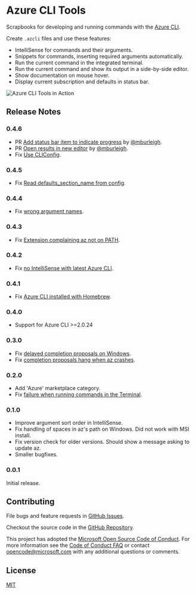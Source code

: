 # Azure CLI Tools

Scrapbooks for developing and running commands with the [Azure CLI](https://aka.ms/AzureCLI2).

Create `.azcli` files and use these features:
- IntelliSense for commands and their arguments.
- Snippets for commands, inserting required arguments automatically.
- Run the current command in the integrated terminal.
- Run the current command and show its output in a side-by-side editor.
- Show documentation on mouse hover.
- Display current subscription and defaults in status bar.

![Azure CLI Tools in Action](images/in_action.gif)

## Release Notes

### 0.4.6

- PR [Add status bar item to indicate progress](https://github.com/Microsoft/vscode-azurecli/pull/56) by [@mburleigh](https://github.com/mburleigh).
- PR [Open results in new editor](https://github.com/Microsoft/vscode-azurecli/pull/55) by [@mburleigh](https://github.com/mburleigh).
- Fix [Use CLIConfig](https://github.com/Microsoft/vscode-azurecli/issues/52).

### 0.4.5

- Fix [Read defaults_section_name from config](https://github.com/Microsoft/vscode-azurecli/issues/50).

### 0.4.4

- Fix [wrong argument names](https://github.com/Microsoft/vscode-azurecli/issues/44).

### 0.4.3

- Fix [Extension complaining az not on PATH](https://github.com/Microsoft/vscode-azurecli/issues/46).

### 0.4.2

- Fix [no IntelliSense with latest Azure CLI](https://github.com/Microsoft/vscode-azurecli/issues/35).

### 0.4.1

- Fix [Azure CLI installed with Homebrew](https://github.com/Microsoft/vscode-azurecli/issues/25).

### 0.4.0

- Support for Azure CLI >=2.0.24

### 0.3.0

- Fix [delayed completion proposals on Windows](https://github.com/Microsoft/vscode-azurecli/issues/19).
- Fix [completion proposals hang when az crashes](https://github.com/Microsoft/vscode-azurecli/issues/20).

### 0.2.0

- Add 'Azure' marketplace category.
- Fix [failure when running commands in the Terminal](https://github.com/Microsoft/vscode-azurecli/issues/16).

### 0.1.0

- Improve argument sort order in IntelliSense.
- Fix handling of spaces in az's path on Windows. Did not work with MSI install.
- Fix version check for older versions. Should show a message asking to update az.
- Smaller bugfixes.

### 0.0.1

Initial release.

## Contributing

File bugs and feature requests in [GitHub Issues](https://github.com/Microsoft/vscode-azurecli/issues).

Checkout the source code in the [GitHub Repository](https://github.com/Microsoft/vscode-azurecli).

This project has adopted the [Microsoft Open Source Code of Conduct](https://opensource.microsoft.com/codeofconduct/). For more information see the [Code of Conduct FAQ](https://opensource.microsoft.com/codeofconduct/faq/) or contact [opencode@microsoft.com](mailto:opencode@microsoft.com) with any additional questions or comments.

## License
[MIT](LICENSE)